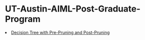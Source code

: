 # UT-Austin-AIML-Post-Graduate-Program


<li><a href="https://github.com/meskeremg/UT-Austin-AIML-Post-Graduate-Program/blob/main/AIML_Decision_Tree_Pre_Pruning_and_Post_Pruning_Meskerem_Goshime.ipynb">Decision Tree with Pre-Pruning and Post-Pruning</a></li>


